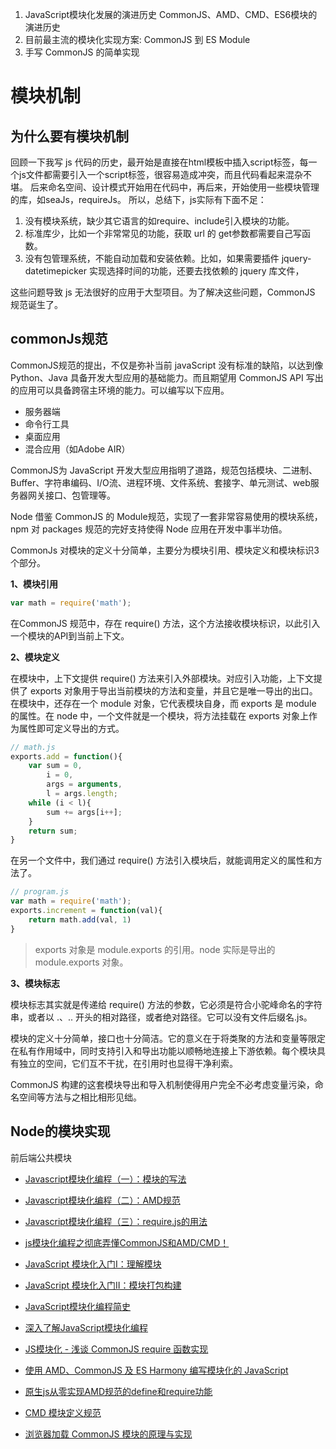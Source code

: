 1. JavaScript模块化发展的演进历史 CommonJS、AMD、CMD、ES6模块的演进历史
2. 目前最主流的模块化实现方案: CommonJS 到 ES Module
3. 手写 CommonJS 的简单实现


# 模块机制

## 为什么要有模块机制

回顾一下我写 js 代码的历史，最开始是直接在html模板中插入script标签，每一个js文件都需要引入一个script标签，很容易造成冲突，而且代码看起来混杂不堪。
后来命名空间、设计模式开始用在代码中，再后来，开始使用一些模块管理的库，如seaJs，requireJs。
所以，总结下，js实际有下面不足：

1. 没有模块系统，缺少其它语言的如require、include引入模块的功能。
2. 标准库少，比如一个非常常见的功能，获取 url 的 get参数都需要自己写函数。
3. 没有包管理系统，不能自动加载和安装依赖。比如，如果需要插件 jquery-datetimepicker 实现选择时间的功能，还要去找依赖的 jquery 库文件，

这些问题导致 js 无法很好的应用于大型项目。为了解决这些问题，CommonJS 规范诞生了。

## commonJs规范

CommonJS规范的提出，不仅是弥补当前 javaScript 没有标准的缺陷，以达到像 Python、Java 具备开发大型应用的基础能力。而且期望用 CommonJS API 写出的应用可以具备跨宿主环境的能力。可以编写以下应用。

- 服务器端
- 命令行工具
- 桌面应用
- 混合应用（如Adobe AIR）

CommonJS为 JavaScript 开发大型应用指明了道路，规范包括模块、二进制、Buffer、字符串编码、I/O流、进程环境、文件系统、套接字、单元测试、web服务器网关接口、包管理等。

Node 借鉴 CommonJS 的 Module规范，实现了一套非常容易使用的模块系统，npm 对 packages 规范的完好支持使得 Node 应用在开发中事半功倍。

CommonJs 对模块的定义十分简单，主要分为模块引用、模块定义和模块标识3个部分。

**1、模块引用**

```javascript
var math = require('math');
```

在CommonJS 规范中，存在 require() 方法，这个方法接收模块标识，以此引入一个模块的API到当前上下文。

**2、模块定义**

在模块中，上下文提供 require() 方法来引入外部模块。对应引入功能，上下文提供了 exports 对象用于导出当前模块的方法和变量，并且它是唯一导出的出口。在模块中，还存在一个 module 对象，它代表模块自身，而 exports 是 module 的属性。在 node 中，一个文件就是一个模块，将方法挂载在 exports 对象上作为属性即可定义导出的方式。

```javascript
// math.js
exports.add = function(){
	var sum = 0,
	    i = 0,
	    args = arguments,
	    l = args.length;
	while (i < l){
		sum += args[i++];
	}
	return sum;
}
```

在另一个文件中，我们通过 require() 方法引入模块后，就能调用定义的属性和方法了。

```javascript
// program.js
var math = require('math');
exports.increment = function(val){
	return math.add(val, 1)
}
```

> exports 对象是 module.exports 的引用。node 实际是导出的 module.exports 对象。

**3、模块标志**

模块标志其实就是传递给 require() 方法的参数，它必须是符合小驼峰命名的字符串，或者以 .、.. 开头的相对路径，或者绝对路径。它可以没有文件后缀名.js。

模块的定义十分简单，接口也十分简洁。它的意义在于将类聚的方法和变量等限定在私有作用域中，同时支持引入和导出功能以顺畅地连接上下游依赖。每个模块具有独立的空间，它们互不干扰，在引用时也显得干净利索。

CommonJS 构建的这套模块导出和导入机制使得用户完全不必考虑变量污染，命名空间等方法与之相比相形见绌。

## Node的模块实现



前后端公共模块
- [Javascript模块化编程（一）：模块的写法](http://www.ruanyifeng.com/blog/2012/10/javascript_module.html)
- [Javascript模块化编程（二）：AMD规范](http://www.ruanyifeng.com/blog/2012/10/asynchronous_module_definition.html)
- [Javascript模块化编程（三）：require.js的用法](http://www.ruanyifeng.com/blog/2012/11/require_js.html)
- [js模块化编程之彻底弄懂CommonJS和AMD/CMD！](https://www.cnblogs.com/chenguangliang/p/5856701.html)
- [JavaScript 模块化入门Ⅰ：理解模块](https://zhuanlan.zhihu.com/p/22890374)
- [JavaScript 模块化入门Ⅱ：模块打包构建](https://zhuanlan.zhihu.com/p/22945985)
- [JavaScript模块化编程简史](https://yuguo.us/weblog/javascript-module-development-history/)
- [深入了解JavaScript模块化编程](http://jerryzou.com/posts/jsmodular/)
- [JS模块化 - 浅谈 CommonJS require 函数实现](https://github.com/kaola-fed/blog/issues/16)
- [使用 AMD、CommonJS 及 ES Harmony 编写模块化的 JavaScript](http://justineo.github.io/singles/writing-modular-js/)
- [原生js从零实现AMD规范的define和require功能](https://github.com/chenshenhai/amd-define)

- [CMD 模块定义规范](https://github.com/seajs/seajs/issues/242)
- [浏览器加载 CommonJS 模块的原理与实现](http://www.ruanyifeng.com/blog/2015/05/commonjs-in-browser.html)
